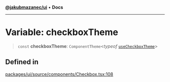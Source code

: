 [**@jakubmazanec/ui**](../README.md) • **Docs**

---

# Variable: checkboxTheme

> `const` **checkboxTheme**: `ComponentTheme`\<_typeof_
> [`useCheckboxTheme`](../functions/useCheckboxTheme.md)\>

## Defined in

[packages/ui/source/components/Checkbox.tsx:108](https://github.com/jakubmazanec/tools/blob/043f017b24789eba8a7eb285e0e1042ac4eaaeea/packages/ui/source/components/Checkbox.tsx#L108)
